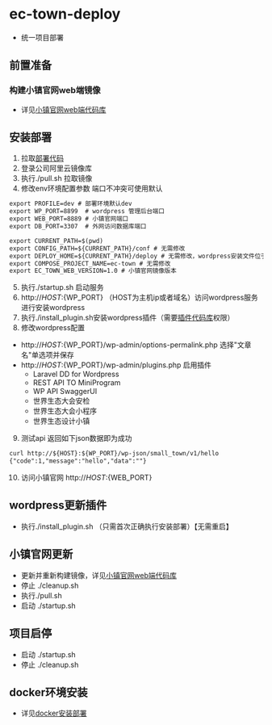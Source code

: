# ec-town-deploy
- 统一项目部署
## 前置准备
### 构建小镇官网web端镜像
- 详见[小镇官网web端代码库](https://code.clouderwork.com/cpic/ec-town-web)

## 安装部署
1. 拉取[部署代码](https://code.clouderwork.com/cpic/ec-town-deploy)
2. 登录公司阿里云镜像库
3. 执行./pull.sh 拉取镜像
4. 修改env环境配置参数 端口不冲突可使用默认
``` txt
export PROFILE=dev # 部署环境默认dev
export WP_PORT=8899  # wordpress 管理后台端口
export WEB_PORT=8889 # 小镇官网端口
export DB_PORT=3307  # 外网访问数据库端口

export CURRENT_PATH=$(pwd) 
export CONFIG_PATH=${CURRENT_PATH}/conf # 无需修改
export DEPLOY_HOME=${CURRENT_PATH}/deploy # 无需修改，wordpress安装文件位于${DEPLOY_HOME}/web
export COMPOSE_PROJECT_NAME=ec-town # 无需修改
export EC_TOWN_WEB_VERSION=1.0 # 小镇官网镜像版本
```
5. 执行./startup.sh 启动服务
6. http://${HOST}:${WP_PORT} （HOST为主机ip或者域名）访问wordpress服务 进行安装wordpress
7. 执行./install_plugin.sh安装wordpress插件（需要[插件代码库](https://code.clouderwork.com/cpic/ec-wp-plugin)权限）
8. 修改wordpress配置

- http://${HOST}:${WP_PORT}/wp-admin/options-permalink.php  选择"文章名"单选项并保存
- http://${HOST}:${WP_PORT}/wp-admin/plugins.php 启用插件
  - Laravel DD for Wordpress
  - REST API TO MiniProgram
  - WP API SwaggerUI
  - 世界生态大会安检
  - 世界生态大会小程序
  - 世界生态设计小镇

9. 测试api 返回如下json数据即为成功
``` txt
curl http://${HOST}:${WP_PORT}/wp-json/small_town/v1/hello
{"code":1,"message":"hello","data":""}
```
10. 访问小镇官网 http://${HOST}:${WEB_PORT}

## wordpress更新插件
- 执行./install_plugin.sh （只需首次正确执行安装部署）【无需重启】

## 小镇官网更新
- 更新并重新构建镜像，详见[小镇官网web端代码库](https://code.clouderwork.com/cpic/ec-town-web)
- 停止 ./cleanup.sh
- 执行./pull.sh
- 启动 ./startup.sh

## 项目启停
- 启动 ./startup.sh
- 停止 ./cleanup.sh

## docker环境安装
- 详见[docker安装部署](https://github.com/OracleGao/docker/blob/master/README.md)
